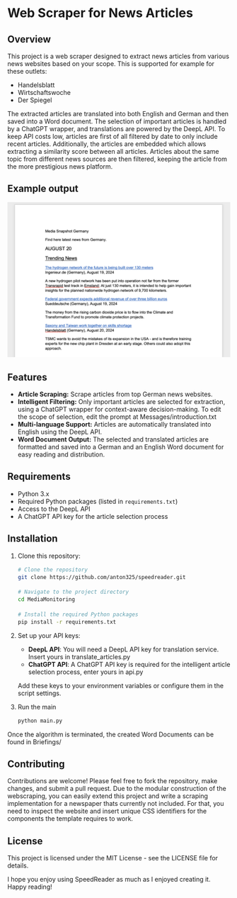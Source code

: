 # Web Scraper for News Articles

## Overview

This project is a web scraper designed to extract news articles from various news websites based on your scope. This is supported for example for these outlets:

- Handelsblatt
- Wirtschaftswoche
- Der Spiegel

The extracted articles are translated into both English and German and then saved into a Word document. The selection of important articles is handled by a ChatGPT wrapper, and translations are powered by the DeepL API. To keep API costs low, articles are first of all filtered by date to only include recent articles. Additionally, the articles are embedded which allows extracting a similarity score between all articles. Articles about the same topic from different news sources are then filtered, keeping the article from the more prestigious news platform.

## Example output
![Output](images/output.png "Example output")

## Features

- **Article Scraping:**  Scrape articles from top German news websites.
- **Intelligent Filtering:** Only important articles are selected for extraction, using a ChatGPT wrapper for context-aware decision-making. To edit the scope of selection, edit the prompt at Messages/introduction.txt
- **Multi-language Support:** Articles are automatically translated into English using the DeepL API.
- **Word Document Output:** The selected and translated articles are formatted and saved into a German and an English Word document for easy reading and distribution.

## Requirements

- Python 3.x
- Required Python packages (listed in `requirements.txt`)
- Access to the DeepL API
- A ChatGPT API key for the article selection process

## Installation

1. Clone this repository:

    ```bash
    # Clone the repository
    git clone https://github.com/anton325/speedreader.git

    # Navigate to the project directory
    cd MediaMonitoring

    # Install the required Python packages
    pip install -r requirements.txt
    ```



2. Set up your API keys:

    - **DeepL API**: You will need a DeepL API key for translation service. Insert yours in translate_articles.py
    - **ChatGPT API**: A ChatGPT API key is required for the intelligent article selection process, enter yours in api.py

    Add these keys to your environment variables or configure them in the script settings.

3. Run the main
    ```bash
    python main.py
    ```
Once the algorithm is terminated, the created Word Documents can be found in Briefings/

## Contributing

Contributions are welcome! Please feel free to fork the repository, make changes, and submit a pull request. Due to the modular construction of the webscraping, you can easily extend this project and write a scraping implementation for a newspaper thats currently not included. For that, you need to inspect the website and insert unique CSS identifiers for the components the template requires to work.

## License

This project is licensed under the MIT License - see the LICENSE file for details.

I hope you enjoy using SpeedReader as much as I enjoyed creating it. Happy reading!